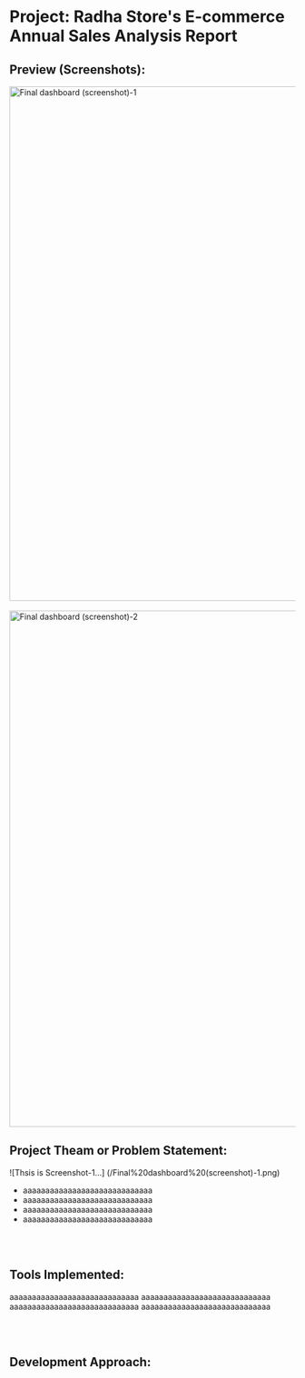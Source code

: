 # Project: Radha Store's E-commerce Annual Sales Analysis Report

## Preview (Screenshots):

<img width="907" alt="Final dashboard (screenshot)-1" src="https://github.com/NIKKHIL-B-LOSARWAR/Excel_Project--Radha_Stores_Ecommerce_Sales_Analysis/assets/156224014/ef508533-0a63-41b3-bf64-0acf06598ebc">
<br />
<br />
<img width="910" alt="Final dashboard (screenshot)-2" src="https://github.com/NIKKHIL-B-LOSARWAR/Excel_Project--Radha_Stores_Ecommerce_Sales_Analysis/assets/156224014/eb742171-a2a5-45ef-91d1-4ca41926c56c">

## Project Theam or Problem Statement:

![Thsis is Screenshot-1...] (/Final%20dashboard%20(screenshot)-1.png)

* aaaaaaaaaaaaaaaaaaaaaaaaaaaaa
* aaaaaaaaaaaaaaaaaaaaaaaaaaaaa
* aaaaaaaaaaaaaaaaaaaaaaaaaaaaa
* aaaaaaaaaaaaaaaaaaaaaaaaaaaaa

<br />
<br />

## Tools Implemented:
aaaaaaaaaaaaaaaaaaaaaaaaaaaaa
aaaaaaaaaaaaaaaaaaaaaaaaaaaaa
aaaaaaaaaaaaaaaaaaaaaaaaaaaaa
aaaaaaaaaaaaaaaaaaaaaaaaaaaaa

<br />
<br />

## Development Approach:

<br />
<br />
